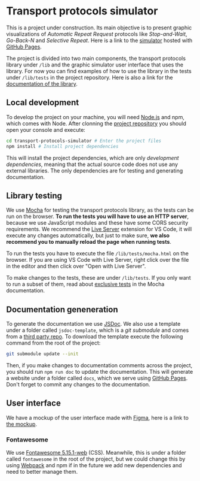 # Transport protocols simulator

This is a project under construction. Its main objective is to present graphic
visualizations of *Automatic Repeat Request* protocols like *Stop-and-Wait*,
*Go-Back-N* and *Selective Repeat*. Here is a link to the [simulator][simulator]
hosted with [GitHub Pages][gh-pages].

The project is divided into two main components, the transport protocols library
under `/lib` and the graphic simulator user interface that uses the library.
For now you can find examples of how to use the library in the tests under
`/lib/tests` in the project repository. Here is also a link for the [documentation
of the library][docs].


## Local development

To develop the project on your machine, you will need [Node.js][node] and npm,
which comes with Node. After clonning the [project repository][repo] you should
open your console and execute:

```bash
cd transport-protocols-simulator # Enter the project files
npm install # Install project dependencies
```

This will install the project dependencies, which are only *development
dependencies*, meaning that the actual source code does not use any external
libraries. The only dependencies are for testing and generating documentation.


## Library testing

We use [Mocha][mocha] for testing the transport protocols library, as the tests
can be run on the browser. **To run the tests you will have to use an HTTP
server**, because we use JavaScript modules and these have some CORS security
requirements. We recommend the [Live Server][live-server] extension for VS Code,
it will execute any changes automatically, but just to make sure, **we also
recommend you to manually reload the page when running tests**.

To run the tests you have to execute the file `/lib/tests/mocha.html` on the
browser. If you are using VS Code with Live Server, right click over the file in
the editor and then click over "Open with Live Server".

To make changes to the tests, these are under `/lib/tests`. If you only want to
run a subset of them, read about [exclusive tests][exclusive-tests] in the
Mocha documentation.


## Documentation geneneration

To generate the documentation we use [JSDoc][jsdoc]. We also use a template
under a folder called `jsdoc-template`, which is a *git submodule* and comes
from a [third party repo][braintree-template]. To download the template execute
the following command from the root of the project:

```bash
git submodule update --init
```

Then, if you make changes to documentation comments across the project, you
should run `npm run doc` to update the documentation. This will generate a
website under a folder called `docs`, which we serve using [GitHub
Pages][gh-pages]. Don't forget to commit any changes to the documentation.


## User interface

We have a mockup of the user interface made with [Figma][figma], here is a link
to [the mockup][mockup].

### Fontawesome

We use [Fontawesome 5.15.1-web][fontawesome] (CSS). Meanwhile, this is under a
folder called `fontawesome` in the root of the project, but we could change this
by using [Webpack][webpack] and npm if in the future we add new dependencies and
need to better manage them.


<!-- References -->

[simulator]: https://joseivp.github.io/transport-protocols-simulator/
[docs]: https://joseivp.github.io/transport-protocols-simulator/docs/
[node]: https://nodejs.org/en/
[repo]: https://github.com/JoseIVP/transport-protocols-simulator.git
[mocha]: https://mochajs.org
[live-server]: https://marketplace.visualstudio.com/items?itemName=ritwickdey.LiveServer
[exclusive-tests]: https://mochajs.org/#exclusive-tests
[jsdoc]: https://jsdoc.app
[braintree-template]: https://github.com/braintree/jsdoc-template
[gh-pages]: https://pages.github.com/
[figma]: https://figma.com
[mockup]: https://www.figma.com/file/bfdgXg1r3ytVbija17RgUh/Transport-protocols-simulator?node-id=0%3A1
[fontawesome]: https://github.com/FortAwesome/Font-Awesome/releases/tag/5.15.1
[webpack]: https://webpack.js.org/
